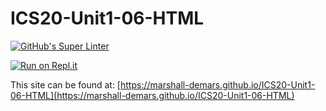 # ICS20-Unit1-06-HTML

[![GitHub's Super Linter](https://github.com/marshall-demars/ICS20-Unit1-06-HTML/workflows/GitHub's%20Super%20Linter/badge.svg)](https://github.com/marshall-demars/ICS20-Unit1-06-HTML/actions)

[![Run on Repl.it](https://repl.it/badge/github/marshall-demars/ICS20-Unit1-06-HTML)](https://repl.it/github/marshall-demars/ICS20-Unit1-06-HTML)

This site can be found at: [https://marshall-demars.github.io/ICS20-Unit1-06-HTML](https://marshall-demars.github.io/ICS20-Unit1-06-HTML)
